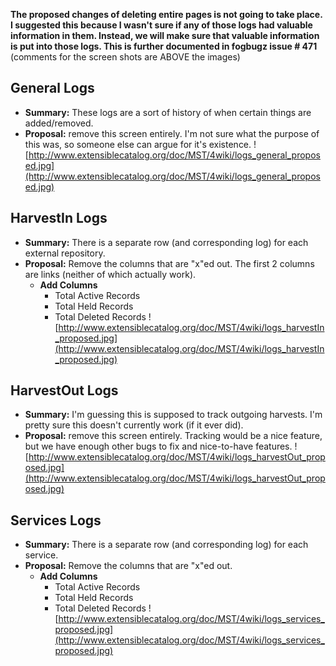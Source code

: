 **The proposed changes of deleting entire pages is not going to take place.  I suggested this because I wasn't sure if any of those logs had valuable information in them.  Instead, we will make sure that valuable information is put into those logs.  This is further documented in fogbugz issue # 471**
<br />
(comments for the screen shots are ABOVE the images)

## General Logs ##
  * **Summary:** These logs are a sort of history of when certain things are added/removed.
  * **Proposal:** remove this screen entirely.  I'm not sure what the purpose of this was, so someone else can argue for it's existence.
![http://www.extensiblecatalog.org/doc/MST/4wiki/logs_general_proposed.jpg](http://www.extensiblecatalog.org/doc/MST/4wiki/logs_general_proposed.jpg)

## HarvestIn Logs ##
  * **Summary:** There is a separate row (and corresponding log) for each external repository.
  * **Proposal:** Remove the columns that are "x"ed out.  The first 2 columns are links (neither of which actually work).
    * **Add Columns**
      * Total Active Records
      * Total Held Records
      * Total Deleted Records
![http://www.extensiblecatalog.org/doc/MST/4wiki/logs_harvestIn_proposed.jpg](http://www.extensiblecatalog.org/doc/MST/4wiki/logs_harvestIn_proposed.jpg)

## HarvestOut Logs ##
  * **Summary:** I'm guessing this is supposed to track outgoing harvests.  I'm pretty sure this doesn't currently work (if it ever did).
  * **Proposal:** remove this screen entirely.  Tracking would be a nice feature, but we have enough other bugs to fix and nice-to-have features.
![http://www.extensiblecatalog.org/doc/MST/4wiki/logs_harvestOut_proposed.jpg](http://www.extensiblecatalog.org/doc/MST/4wiki/logs_harvestOut_proposed.jpg)


## Services Logs ##
  * **Summary:** There is a separate row (and corresponding log) for each service.
  * **Proposal:** Remove the columns that are "x"ed out.
    * **Add Columns**
      * Total Active Records
      * Total Held Records
      * Total Deleted Records
![http://www.extensiblecatalog.org/doc/MST/4wiki/logs_services_proposed.jpg](http://www.extensiblecatalog.org/doc/MST/4wiki/logs_services_proposed.jpg)